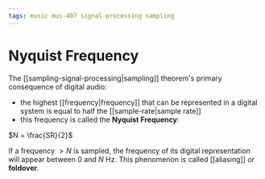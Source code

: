 ```yaml
---
tags: music mus-407 signal-processing sampling
---
```


# Nyquist Frequency

The [[sampling-signal-processing|sampling]] theorem's primary consequence of digital audio:

- the highest [[frequency|frequency]] that can be represented in a digital system is equal to half the [[sample-rate|sample rate]]
- this frequency is called the **Nyquist Frequency**:

$N = \frac{SR}{2}$

If a frequency $> N$ is sampled, the frequency of its digital representation will appear between 0 and $N$ Hz. This phenomenon is called [[aliasing]] or **foldover**.
